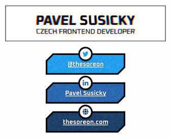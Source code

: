 ![thumbnail photo](https://raw.githubusercontent.com/Thesoreon/thesoreon/master/glitched-thumbnail.png)

<div align="center">
    <a href="https://twitter.com/thesoreon">
        <img src="https://raw.githubusercontent.com/Thesoreon/thesoreon/master/assets/twitter-button-v3.png">
    </a>
    <a href="https://www.linkedin.com/in/pavel-susicky">
        <img src="https://raw.githubusercontent.com/Thesoreon/thesoreon/master/assets/linkedin-button-v3.png">
    </a>
    <a href="https://thesoreon.com">
        <img src="https://raw.githubusercontent.com/Thesoreon/thesoreon/master/assets/website-button-v3.png">
    </a>
</div>

